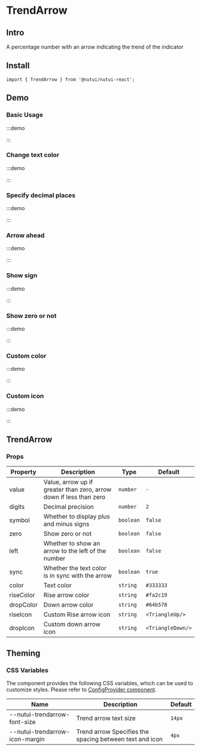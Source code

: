 # TrendArrow

## Intro

A percentage number with an arrow indicating the trend of the indicator

## Install

```tsx
import { TrendArrow } from '@nutui/nutui-react';
```

## Demo

### Basic Usage

:::demo

<CodeBlock src='h5/demo1.tsx'></CodeBlock>

:::

### Change text color

:::demo

<CodeBlock src='h5/demo2.tsx'></CodeBlock>

:::

### Specify decimal places

:::demo

<CodeBlock src='h5/demo3.tsx'></CodeBlock>

:::

### Arrow ahead

:::demo

<CodeBlock src='h5/demo4.tsx'></CodeBlock>

:::

### Show sign

:::demo

<CodeBlock src='h5/demo5.tsx'></CodeBlock>

:::

### Show zero or not

:::demo

<CodeBlock src='h5/demo6.tsx'></CodeBlock>

:::

### Custom color

:::demo

<CodeBlock src='h5/demo7.tsx'></CodeBlock>

:::

### Custom icon

:::demo

<CodeBlock src='h5/demo8.tsx'></CodeBlock>

:::

## TrendArrow

### Props

| Property | Description | Type | Default |
| --- | --- | --- | --- |
| value | Value, arrow up if greater than zero, arrow down if less than zero | `number` | `-` |
| digits | Decimal precision | `number` | `2` |
| symbol | Whether to display plus and minus signs | `boolean` | `false` |
| zero | Show zero or not | `boolean` | `false` |
| left | Whether to show an arrow to the left of the number | `boolean` | `false` |
| sync | Whether the text color is in sync with the arrow | `boolean` | `true` |
| color | Text color | `string` | `#333333` |
| riseColor | Rise arrow color | `string` | `#fa2c19` |
| dropColor | Down arrow color | `string` | `#64b578` |
| riseIcon | Custom Rise arrow icon | `string` | `<TriangleUp/>` |
| dropIcon | Custom down arrow icon | `string` | `<TriangleDown/>` |

## Theming

### CSS Variables

The component provides the following CSS variables, which can be used to customize styles. Please refer to [ConfigProvider component](#/en-US/component/configprovider).

| Name | Description | Default |
| --- | --- | --- |
| \--nutui-trendarrow-font-size | Trend arrow text size | `14px` |
| \--nutui-trendarrow-icon-margin | Trend arrow Specifies the spacing between text and icon | `4px` |